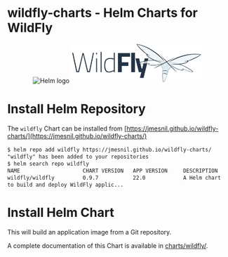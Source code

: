 # wildfly-charts - Helm Charts for WildFly

<p align="center">
  <img src="https://helm.sh/img/helm.svg" alt="Helm logo" title="WildFly" height="90"/>
  <img src="./wildfly.svg" alt="WildFly logo" title="WildFly" height="90"/>
</p>

# Install Helm Repository

The `wildfly` Chart can be installed from [https://jmesnil.github.io/wildfly-charts/](https://jmesnil.github.io/wildfly-charts/)

```
$ helm repo add wildfly https://jmesnil.github.io/wildfly-charts/
"wildfly" has been added to your repositories
$ helm search repo wildfly
NAME                    CHART VERSION   APP VERSION     DESCRIPTION
wildfly/wildfly         0.9.7           22.0            A Helm chart to build and deploy WildFly applic...
````

# Install Helm Chart
This will build an application image from a Git repository.

A complete documentation of this Chart is available in [charts/wildfly/](./charts/wildfly).
